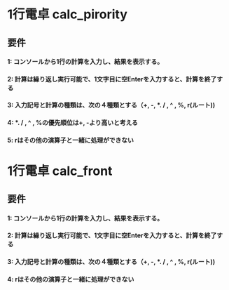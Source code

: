# 1行電卓 calc_pirority
## 要件
#### 1: コンソールから1行の計算を入力し、結果を表示する。
#### 2: 計算は繰り返し実行可能で、1文字目に空Enterを入力すると、計算を終了する
#### 3: 入力記号と計算の種類は、次の４種類とする（+, -, *. / , ^ , %, r(ルート))
#### 4: *. / , ^ , %の優先順位は+, -より高いと考える
#### 5: rはその他の演算子と一緒に処理ができない

# 1行電卓 calc_front 
## 要件
#### 1: コンソールから1行の計算を入力し、結果を表示する。
#### 2: 計算は繰り返し実行可能で、1文字目に空Enterを入力すると、計算を終了する
#### 3: 入力記号と計算の種類は、次の４種類とする（+, -, *. / , ^ , %, r(ルート))
#### 4: rはその他の演算子と一緒に処理ができない
